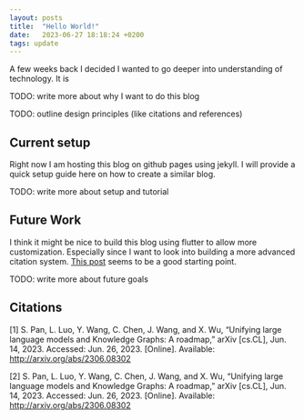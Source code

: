```yaml
---
layout: posts
title:  "Hello World!"
date:   2023-06-27 18:18:24 +0200
tags: update
---
```

A few weeks back I decided I wanted to go deeper into understanding of technology.
It is

TODO: write more about why I want to do this blog

TODO: outline design principles (like citations and references)

## Current setup

Right now I am hosting this blog on github pages using jekyll.
I will provide a quick setup guide here on how to create a similar blog.

TODO: write more about setup and tutorial

## Future Work

I think it might be nice to build this blog using flutter to allow more customization.
Especially since I want to look into building a more advanced citation system.
[This post][flutter-hugo] seems to be a good starting point.

TODO: write more about future goals

## Citations

[1] S. Pan, L. Luo, Y. Wang, C. Chen, J. Wang, and X. Wu, “Unifying large language models and Knowledge Graphs: A roadmap,” arXiv [cs.CL], Jun. 14, 2023. Accessed: Jun. 26, 2023. [Online]. Available: <http://arxiv.org/abs/2306.08302>

[2] S. Pan, L. Luo, Y. Wang, C. Chen, J. Wang, and X. Wu, “Unifying large language models and Knowledge Graphs: A roadmap,” arXiv [cs.CL], Jun. 14, 2023. Accessed: Jun. 26, 2023. [Online]. Available: <http://arxiv.org/abs/2306.08302>

[flutter-hugo]: https://medium.com/funwithflutter/making-a-blog-with-flutter-and-hugo-6da036a346c9
